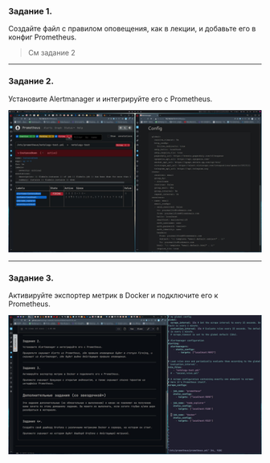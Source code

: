 ### Задание 1.
Создайте файл с правилом оповещения, как в лекции, и добавьте его в конфиг Prometheus.

> См задание 2

---

### Задание 2.
Установите Alertmanager и интегрируйте его с Prometheus.

![](https://github.com/NicholasKrupenin/netology_git/blob/main/Monitoring/img/prometheus_2_1.jpg)

---

### Задание 3.
Активируйте экспортер метрик в Docker и подключите его к Prometheus.

![](https://github.com/NicholasKrupenin/netology_git/blob/main/Monitoring/img/prometheus_2_2.jpg)
